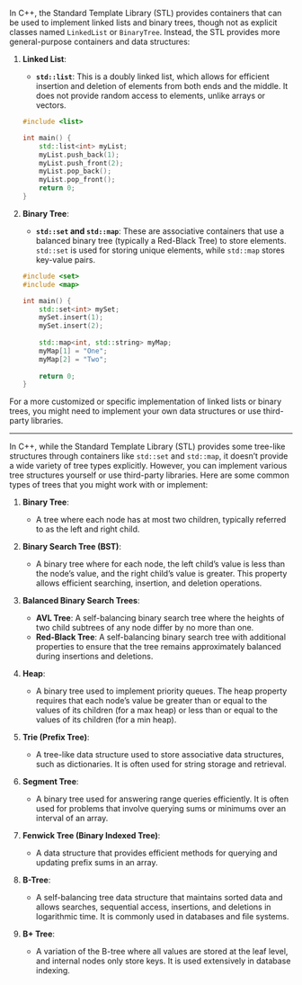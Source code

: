 
In C++, the Standard Template Library (STL) provides containers that can be used to implement linked lists and binary trees, though not as explicit classes named `LinkedList` or `BinaryTree`. Instead, the STL provides more general-purpose containers and data structures:

1. **Linked List**:
   - **`std::list`**: This is a doubly linked list, which allows for efficient insertion and deletion of elements from both ends and the middle. It does not provide random access to elements, unlike arrays or vectors.

   ```cpp
   #include <list>

   int main() {
       std::list<int> myList;
       myList.push_back(1);
       myList.push_front(2);
       myList.pop_back();
       myList.pop_front();
       return 0;
   }
   ```

2. **Binary Tree**:
   - **`std::set` and `std::map`**: These are associative containers that use a balanced binary tree (typically a Red-Black Tree) to store elements. `std::set` is used for storing unique elements, while `std::map` stores key-value pairs.

   ```cpp
   #include <set>
   #include <map>

   int main() {
       std::set<int> mySet;
       mySet.insert(1);
       mySet.insert(2);
       
       std::map<int, std::string> myMap;
       myMap[1] = "One";
       myMap[2] = "Two";
       
       return 0;
   }
   ```

For a more customized or specific implementation of linked lists or binary trees, you might need to implement your own data structures or use third-party libraries.

---
In C++, while the Standard Template Library (STL) provides some tree-like structures through containers like `std::set` and `std::map`, it doesn’t provide a wide variety of tree types explicitly. However, you can implement various tree structures yourself or use third-party libraries. Here are some common types of trees that you might work with or implement:

1. **Binary Tree**:
   - A tree where each node has at most two children, typically referred to as the left and right child.

2. **Binary Search Tree (BST)**:
   - A binary tree where for each node, the left child’s value is less than the node’s value, and the right child’s value is greater. This property allows efficient searching, insertion, and deletion operations.

3. **Balanced Binary Search Trees**:
   - **AVL Tree**: A self-balancing binary search tree where the heights of two child subtrees of any node differ by no more than one.
   - **Red-Black Tree**: A self-balancing binary search tree with additional properties to ensure that the tree remains approximately balanced during insertions and deletions.

4. **Heap**:
   - A binary tree used to implement priority queues. The heap property requires that each node’s value be greater than or equal to the values of its children (for a max heap) or less than or equal to the values of its children (for a min heap).

5. **Trie (Prefix Tree)**:
   - A tree-like data structure used to store associative data structures, such as dictionaries. It is often used for string storage and retrieval.

6. **Segment Tree**:
   - A binary tree used for answering range queries efficiently. It is often used for problems that involve querying sums or minimums over an interval of an array.

7. **Fenwick Tree (Binary Indexed Tree)**:
   - A data structure that provides efficient methods for querying and updating prefix sums in an array.

8. **B-Tree**:
   - A self-balancing tree data structure that maintains sorted data and allows searches, sequential access, insertions, and deletions in logarithmic time. It is commonly used in databases and file systems.

9. **B+ Tree**:
   - A variation of the B-tree where all values are stored at the leaf level, and internal nodes only store keys. It is used extensively in database indexing.

